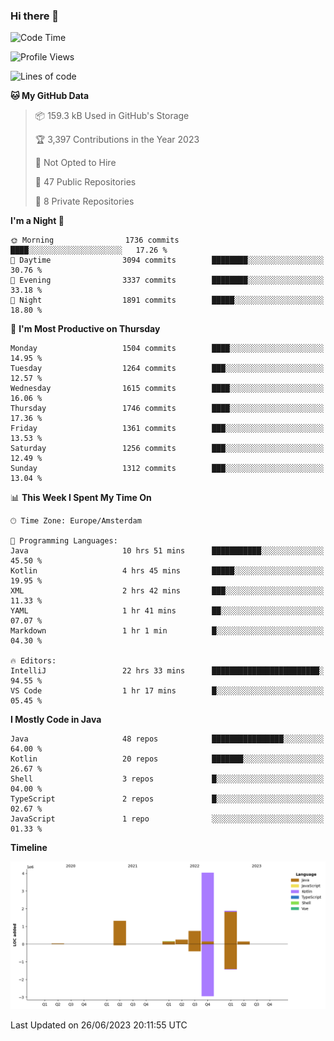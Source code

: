 ### Hi there 👋


<!--START_SECTION:waka-->
![Code Time](http://img.shields.io/badge/Code%20Time-3%2C281%20hrs%2029%20mins-blue)

![Profile Views](http://img.shields.io/badge/Profile%20Views-110-blue)

![Lines of code](https://img.shields.io/badge/From%20Hello%20World%20I%27ve%20Written-8.6%20million%20lines%20of%20code-blue)

**🐱 My GitHub Data** 

> 📦 159.3 kB Used in GitHub's Storage 
 > 
> 🏆 3,397 Contributions in the Year 2023
 > 
> 🚫 Not Opted to Hire
 > 
> 📜 47 Public Repositories 
 > 
> 🔑 8 Private Repositories 
 > 
**I'm a Night 🦉** 

```text
🌞 Morning                1736 commits        ████░░░░░░░░░░░░░░░░░░░░░   17.26 % 
🌆 Daytime                3094 commits        ████████░░░░░░░░░░░░░░░░░   30.76 % 
🌃 Evening                3337 commits        ████████░░░░░░░░░░░░░░░░░   33.18 % 
🌙 Night                  1891 commits        █████░░░░░░░░░░░░░░░░░░░░   18.80 % 
```
📅 **I'm Most Productive on Thursday** 

```text
Monday                   1504 commits        ████░░░░░░░░░░░░░░░░░░░░░   14.95 % 
Tuesday                  1264 commits        ███░░░░░░░░░░░░░░░░░░░░░░   12.57 % 
Wednesday                1615 commits        ████░░░░░░░░░░░░░░░░░░░░░   16.06 % 
Thursday                 1746 commits        ████░░░░░░░░░░░░░░░░░░░░░   17.36 % 
Friday                   1361 commits        ███░░░░░░░░░░░░░░░░░░░░░░   13.53 % 
Saturday                 1256 commits        ███░░░░░░░░░░░░░░░░░░░░░░   12.49 % 
Sunday                   1312 commits        ███░░░░░░░░░░░░░░░░░░░░░░   13.04 % 
```


📊 **This Week I Spent My Time On** 

```text
🕑︎ Time Zone: Europe/Amsterdam

💬 Programming Languages: 
Java                     10 hrs 51 mins      ███████████░░░░░░░░░░░░░░   45.50 % 
Kotlin                   4 hrs 45 mins       █████░░░░░░░░░░░░░░░░░░░░   19.95 % 
XML                      2 hrs 42 mins       ███░░░░░░░░░░░░░░░░░░░░░░   11.33 % 
YAML                     1 hr 41 mins        ██░░░░░░░░░░░░░░░░░░░░░░░   07.07 % 
Markdown                 1 hr 1 min          █░░░░░░░░░░░░░░░░░░░░░░░░   04.30 % 

🔥 Editors: 
IntelliJ                 22 hrs 33 mins      ████████████████████████░   94.55 % 
VS Code                  1 hr 17 mins        █░░░░░░░░░░░░░░░░░░░░░░░░   05.45 % 
```

**I Mostly Code in Java** 

```text
Java                     48 repos            ████████████████░░░░░░░░░   64.00 % 
Kotlin                   20 repos            ███████░░░░░░░░░░░░░░░░░░   26.67 % 
Shell                    3 repos             █░░░░░░░░░░░░░░░░░░░░░░░░   04.00 % 
TypeScript               2 repos             █░░░░░░░░░░░░░░░░░░░░░░░░   02.67 % 
JavaScript               1 repo              ░░░░░░░░░░░░░░░░░░░░░░░░░   01.33 % 
```



**Timeline**

![Lines of Code chart](https://raw.githubusercontent.com/powercasgamer/powercasgamer/master/assets/bar_graph.png)


 Last Updated on 26/06/2023 20:11:55 UTC
<!--END_SECTION:waka-->
